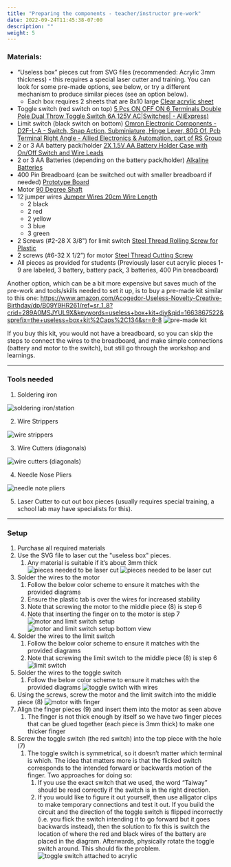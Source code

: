 ```yaml
---
title: "Preparing the components - teacher/instructor pre-work"
date: 2022-09-24T11:45:38-07:00
description: ""
weight: 5
---
```


### Materials:
- “Useless box” pieces cut from SVG files (recommended: Acrylic 3mm thickness) - this requires a special laser cutter and training. You can look for some pre-made options, see below, or try a different mechanism to produce similar pieces (see an option below).
    - Each box requires 2 sheets that are 8x10 large [Clear acrylic sheet](https://www.amazon.com/KAITELA-Rectangle-Plexiglass-Painting-Projects/dp/B0987L4WFR/ref=sr_1_3?adgrpid=1330409642782912&hvadid=83150843010174&hvbmt=be&hvdev=c&hvlocphy=71326&hvnetw=o&hvqmt=e&hvtargid=kwd-83150963464972%3Aloc-190&hydadcr=7345_13216502&keywords=acrylic%2Bsheet%2B3mm&qid=1663801887&sr=8-3&th=1)
- Toggle switch (red switch on top) [5 Pcs ON OFF ON 6 Terminals Double Pole Dual Throw Toggle Switch 6A 125V AC|Switches| - AliExpress)](https://www.aliexpress.com/item/2251832710089207.html?aff_platform=true&aff_short_key=UneMJZVf&isdl=y&src=bing&pdp_npi=2%40dis!USD!1.68!1.66!!!1.97!!%40!65756833234!ppc&msclkid=f50a32c5387211ed8cac8ef02f67670c)
- Limit switch (black switch on bottom) [Omron Electronic Components - D2F-L-A - Switch, Snap Action, Subminiature, Hinge Lever, 80G Of, Pcb Terminal Right Angle - Allied Electronics & Automation, part of RS Group](https://www.alliedelec.com/product/omron-electronic-components/d2f-l-a/70175825/?gclid=e7c6b77e9caa136d7b6ad456674473a9&gclsrc=3p.ds&msclkid=e7c6b77e9caa136d7b6ad456674473a9&utm_source=bing&utm_medium=cpc&utm_campaign=Search%20%7C%20Parts%20%7C%20US%20%7C%20N-RLSA%20%7C%20Omron%20Electronic%20Components%20%7C%20IMP_EX_GR&utm_term=d2f-l-a&utm_content=Parts%20%7C%20Omron%20%7C%2070175825)
- 2 or 3 AA battery pack/holder [2X 1.5V AA Battery Holder Case with On/Off Switch and Wire Leads](https://www.amazon.com/QTEATAK-Battery-Holder-Switch-Leads/dp/B08119TXFH/ref=sr_1_48?crid=2ZAUUWSU1AFLF&keywords=battery+pack+aa&qid=1663631060&sprefix=battery+pack+aa%2Caps%2C150&sr=8-48)
- 2 or 3 AA Batteries (depending on the battery pack/holder) [Alkaline Batteries](https://www.amazon.com/QTEATAK-Battery-Holder-Switch-Leads/dp/B08119TXFH/ref=sr_1_48?crid=2ZAUUWSU1AFLF&keywords=battery+pack+aa&qid=1663631060&sprefix=battery+pack+aa%2Caps%2C150&sr=8-48)
- 400 Pin Breadboard (can be switched out with smaller breadboard if needed) [Prototype Board](https://www.amazon.com/DEYUE-breadboard-Set-Prototype-Board/dp/B07LFD4LT6/ref=sr_1_3?crid=2IGK1BCDJ71ED&keywords=small+breadboard&qid=1663630882&sprefix=small+breadboard%2Caps%2C121&sr=8-3)
- Motor [90 Degree Shaft](https://www.solarbotics.com/product/gm3/)
- 12 jumper wires [Jumper Wires 20cm Wire Length](https://www.amazon.com/EDGELEC-Breadboard-Optional-Assorted-Multicolored/dp/B07GD2BWPY/ref=sr_1_1_sspa?crid=3H2K8EQ4GPDUX&keywords=jumper+wires&qid=1663793819&sprefix=jumper+wire%2Caps%2C153&sr=8-1-spons&psc=1)
    - 2 black
    - 2 red
    - 2 yellow
    - 3 blue 
    - 3 green
- 2 Screws (#2-28 X 3/8") for limit switch [Steel Thread Rolling Screw for Plastic](https://www.amazon.com/Thread-Rolling-Plastic-Plated-Phillips/dp/B00GDXU8AA/ref=sr_1_1?adgrpid=1343603773188892&content-id=amzn1.sym.918a99dd-4826-4c0a-be33-a6705d69c4cf%3Aamzn1.sym.918a99dd-4826-4c0a-be33-a6705d69c4cf&hvadid=83975476779793&hvbmt=bp&hvdev=c&hvlocphy=71326&hvnetw=o&hvqmt=p&hvtargid=kwd-83975579182048%3Aloc-190&hydadcr=289_1014987004&keywords=Screws&pd_rd_r=a70a1310-d4b1-4756-9dc1-d79ff6484b53&pd_rd_w=EkKti&pd_rd_wg=3UCAc&pf_rd_p=918a99dd-4826-4c0a-be33-a6705d69c4cf&pf_rd_r=0RRZA1AE1EZ9793X1SGA&pid=4aqsy5C&qid=1663795592&refinements=p_n_feature_fourteen_browse-bin%3A17910830011%2Cp_n_feature_twenty-eight_browse-bin%3A19043647011%2Cp_n_feature_two_browse-bin%3A2292861011&s=industrial&sr=1-1)
- 2 screws (#6-32 X 1/2”) for motor [Steel Thread Cutting Screw](https://www.amazon.com/Thread-Cutting-Plated-Finish-Phillips/dp/B00GWZZSMW/ref=sr_1_6?content-id=amzn1.sym.918a99dd-4826-4c0a-be33-a6705d69c4cf%3Aamzn1.sym.918a99dd-4826-4c0a-be33-a6705d69c4cf&keywords=Screws&pd_rd_r=624a407a-0655-4b32-a6cb-cf32f9d51be0&pd_rd_w=HIT7W&pd_rd_wg=EofiN&pf_rd_p=918a99dd-4826-4c0a-be33-a6705d69c4cf&pf_rd_r=WG4EWQ5SB4RJVF9B186Q&pid=IpTgsYo&qid=1663796458&refinements=p_n_feature_fourteen_browse-bin%3A11433959011%2Cp_n_feature_twenty-eight_browse-bin%3A19043652011%2Cp_n_feature_thirteen_browse-bin%3A15245623011%2Cp_n_material_browse%3A17548979011%2Cp_n_feature_two_browse-bin%3A2292861011&s=industrial&sr=1-6)
- All pieces as provided for students (Previously laser cut acrylic pieces 1-9 are labeled, 3 battery, battery pack, 3 batteries, 400 Pin breadboard) 

Another option, which can be a bit more expensive but saves much of the pre-work and tools/skills needed to set it up, is to buy a pre-made kit similar to this one:
https://www.amazon.com/Acogedor-Useless-Novelty-Creative-Birthday/dp/B09Y9HR261/ref=sr_1_8?crid=289A0MSJYUL9X&keywords=useless+box+kit+diy&qid=1663867522&sprefix=the+useless+box+kit%2Caps%2C134&sr=8-8
![pre-made kit](../img/pre-madeKit.png)

If you buy this kit, you would not have a breadboard, so you can skip the steps to connect the wires to the breadboard, and make simple connections (battery and motor to the switch), but still go through the workshop and learnings.

---
### Tools needed
1. Soldering iron

![soldering iron/station](../img/solderingIron.png)

2. Wire Strippers

![wire strippers](../img/wireStrippers.jpg)

3. Wire Cutters (diagonals)

![wire cutters (diagonals)](../img/wireCutters-diagonals.jpg)

4. Needle Nose Pliers

![needle note pliers](../img/needleNosePliers.jpg)

5. Laser Cutter to cut out box pieces (usually requires special training, a school lab may have specialists for this). 


---
### Setup
1.	Purchase all required materials
2.	Use the SVG file to laser cut the "useless box" pieces.
    1. Any material is suitable if it’s about 3mm thick
    ![pieces needed to be laser cut](../box-cut-outs/NuevoUselessBoxEndsAndFinger.svg)
    ![pieces needed to be laser cut](../box-cut-outs/NuevoUselessBoxSidesAndBase.svg)
3.	Solder the wires to the motor
    1. Follow the below color scheme to ensure it matches with the provided diagrams
    2. Ensure the plastic tab is over the wires for increased stability
    3. Note that screwing the motor to the middle piece (8) is step 6
    4. Note that inserting the finger on to the motor is step 7
![motor and limit switch setup](../img/setup1.jpg)
![motor and limit switch setup bottom view](../img/setup2.jpg)
4.	Solder the wires to the limit switch
    1. Follow the below color scheme to ensure it matches with the provided diagrams
    2. Note that screwing the limit switch to the middle piece (8) is step 6
![limit switch](../img/limitSwitchWithWires.jpg)
5. Solder the wires to the toggle switch
    1. Follow the below color scheme to ensure it matches with the provided diagrams
![toggle switch with wires](../img/setup3.jpg)
6.	Using the screws, screw the motor and the limit switch into the middle piece (8)
![motor with finger](../img/motorWithFinger.jpg)
7.	Align the finger pieces (9) and insert them into the motor as seen above
    1. The finger is not thick enough by itself so we have two finger pieces that can be glued together (each piece is 3mm thick) to make one thicker finger 
8.	Screw the toggle switch (the red switch) into the top piece with the hole (7)
    1. The toggle switch is symmetrical, so it doesn’t matter which terminal is which. The idea that matters more is that the flicked switch corresponds to the intended forward or backwards motion of the finger. Two approaches for doing so: 
        1. If you use the exact switch that we used, the word “Taiway” should be read correctly if the switch is in the right direction. 
        2. If you would like to figure it out yourself, then use alligator clips to make temporary connections and test it out. If you build the circuit and the direction of the toggle switch is flipped incorrectly (i.e. you flick the switch intending it to go forward but it goes backwards instead), then the solution to fix this is switch the location of where the red and black wires of the battery are placed in the diagram. Afterwards, physically rotate the toggle switch around. This should fix the problem. 
        ![toggle switch attached to acrylic](../img/setup4.jpg)
